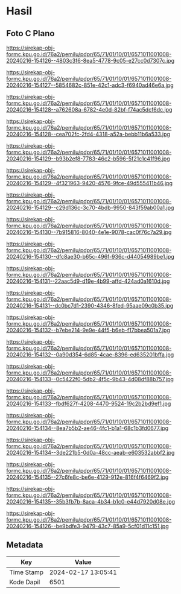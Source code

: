 # Hasil

## Foto C Plano

https://sirekap-obj-formc.kpu.go.id/76a2/pemilu/pdpr/65/71/01/10/01/6571011001008-20240216-154126--4803c3f6-8ea5-4778-9c05-e27cc0d7307c.jpg

https://sirekap-obj-formc.kpu.go.id/76a2/pemilu/pdpr/65/71/01/10/01/6571011001008-20240216-154127--5854682c-851e-42c1-adc3-f6940ad46e6a.jpg

https://sirekap-obj-formc.kpu.go.id/76a2/pemilu/pdpr/65/71/01/10/01/6571011001008-20240216-154128--a762608a-6782-4e0d-82bf-f74ac5dcf6dc.jpg

https://sirekap-obj-formc.kpu.go.id/76a2/pemilu/pdpr/65/71/01/10/01/6571011001008-20240216-154128--cea702fc-2fd4-4318-a52a-bebb11b6a533.jpg

https://sirekap-obj-formc.kpu.go.id/76a2/pemilu/pdpr/65/71/01/10/01/6571011001008-20240216-154129--b93b2ef8-7783-46c2-b596-5f21c1c41f96.jpg

https://sirekap-obj-formc.kpu.go.id/76a2/pemilu/pdpr/65/71/01/10/01/6571011001008-20240216-154129--4f321963-9420-4576-9fce-49d555411b46.jpg

https://sirekap-obj-formc.kpu.go.id/76a2/pemilu/pdpr/65/71/01/10/01/6571011001008-20240216-154129--c29d136c-3c70-4bdb-9950-843f59ab00a1.jpg

https://sirekap-obj-formc.kpu.go.id/76a2/pemilu/pdpr/65/71/01/10/01/6571011001008-20240216-154130--7b915816-8040-4e1e-9078-cac0f76c7a29.jpg

https://sirekap-obj-formc.kpu.go.id/76a2/pemilu/pdpr/65/71/01/10/01/6571011001008-20240216-154130--dfc8ae30-b65c-496f-936c-d44054989be1.jpg

https://sirekap-obj-formc.kpu.go.id/76a2/pemilu/pdpr/65/71/01/10/01/6571011001008-20240216-154131--22aac5d9-d19e-4b99-affd-424ad0a1610d.jpg

https://sirekap-obj-formc.kpu.go.id/76a2/pemilu/pdpr/65/71/01/10/01/6571011001008-20240216-154131--dc0bc7d1-2390-4346-8fed-95aae09c0b35.jpg

https://sirekap-obj-formc.kpu.go.id/76a2/pemilu/pdpr/65/71/01/10/01/6571011001008-20240216-154132--b7ebe214-9e9e-44f5-b6eb-f17bbea501a7.jpg

https://sirekap-obj-formc.kpu.go.id/76a2/pemilu/pdpr/65/71/01/10/01/6571011001008-20240216-154132--0a90d354-6d85-4cae-8396-ed635201bffa.jpg

https://sirekap-obj-formc.kpu.go.id/76a2/pemilu/pdpr/65/71/01/10/01/6571011001008-20240216-154133--0c5422f0-5db2-4f5c-9b43-4d08df88b757.jpg

https://sirekap-obj-formc.kpu.go.id/76a2/pemilu/pdpr/65/71/01/10/01/6571011001008-20240216-154133--fbdf627f-4208-4470-9524-19c2b2bd9ef1.jpg

https://sirekap-obj-formc.kpu.go.id/76a2/pemilu/pdpr/65/71/01/10/01/6571011001008-20240216-154134--8ea7b5b2-ae46-4fc1-b1a1-68c1b3fd0677.jpg

https://sirekap-obj-formc.kpu.go.id/76a2/pemilu/pdpr/65/71/01/10/01/6571011001008-20240216-154134--3de221b5-0d0a-48cc-aeab-e603532abbf2.jpg

https://sirekap-obj-formc.kpu.go.id/76a2/pemilu/pdpr/65/71/01/10/01/6571011001008-20240216-154135--27c6fe8c-be6e-4129-912e-816f4f6469f2.jpg

https://sirekap-obj-formc.kpu.go.id/76a2/pemilu/pdpr/65/71/01/10/01/6571011001008-20240216-154135--35b3fb7b-8aca-4b34-b1c0-e44d7920d08e.jpg

https://sirekap-obj-formc.kpu.go.id/76a2/pemilu/pdpr/65/71/01/10/01/6571011001008-20240216-154126--be9bdfe3-9479-43c7-85a9-5cf01d11c151.jpg


## Metadata

| Key        | Value               |
| ---------- | ------------------- |
| Time Stamp | 2024-02-17 13:05:41 |
| Kode Dapil | 6501                |



